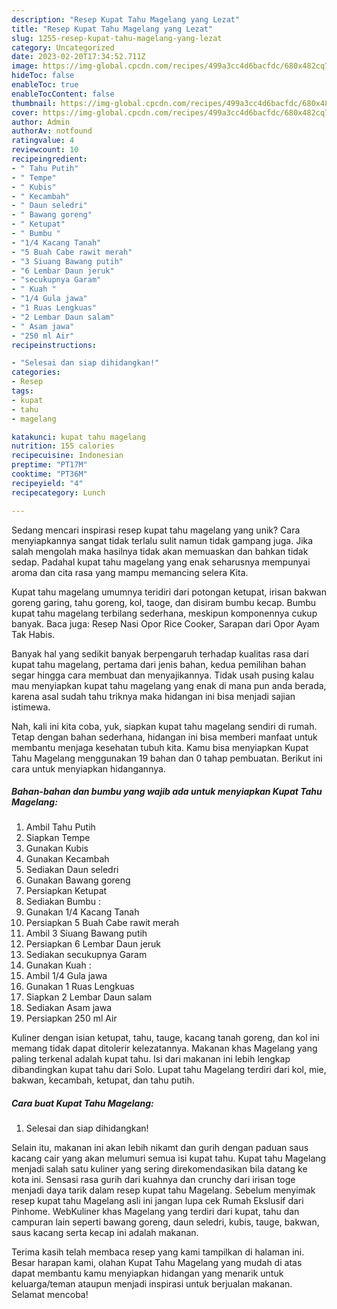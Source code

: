 ```yaml
---
description: "Resep Kupat Tahu Magelang yang Lezat"
title: "Resep Kupat Tahu Magelang yang Lezat"
slug: 1255-resep-kupat-tahu-magelang-yang-lezat
category: Uncategorized
date: 2023-02-20T17:34:52.711Z
image: https://img-global.cpcdn.com/recipes/499a3cc4d6bacfdc/680x482cq70/kupat-tahu-magelang-foto-resep-utama.jpg
hideToc: false
enableToc: true
enableTocContent: false
thumbnail: https://img-global.cpcdn.com/recipes/499a3cc4d6bacfdc/680x482cq70/kupat-tahu-magelang-foto-resep-utama.jpg
cover: https://img-global.cpcdn.com/recipes/499a3cc4d6bacfdc/680x482cq70/kupat-tahu-magelang-foto-resep-utama.jpg
author: Admin
authorAv: notfound
ratingvalue: 4
reviewcount: 10
recipeingredient:
- " Tahu Putih"
- " Tempe"
- " Kubis"
- " Kecambah"
- " Daun seledri"
- " Bawang goreng"
- " Ketupat"
- " Bumbu "
- "1/4 Kacang Tanah"
- "5 Buah Cabe rawit merah"
- "3 Siuang Bawang putih"
- "6 Lembar Daun jeruk"
- "secukupnya Garam"
- " Kuah "
- "1/4 Gula jawa"
- "1 Ruas Lengkuas"
- "2 Lembar Daun salam"
- " Asam jawa"
- "250 ml Air"
recipeinstructions:

- "Selesai dan siap dihidangkan!"
categories:
- Resep
tags:
- kupat
- tahu
- magelang

katakunci: kupat tahu magelang 
nutrition: 155 calories
recipecuisine: Indonesian
preptime: "PT17M"
cooktime: "PT36M"
recipeyield: "4"
recipecategory: Lunch

---
```





Sedang mencari inspirasi resep kupat tahu magelang yang unik? Cara menyiapkannya sangat tidak terlalu sulit namun tidak gampang juga. Jika salah mengolah maka hasilnya tidak akan memuaskan dan bahkan tidak sedap. Padahal kupat tahu magelang yang enak seharusnya mempunyai aroma dan cita rasa yang mampu memancing selera Kita.





Kupat tahu magelang umumnya teridiri dari potongan ketupat, irisan bakwan goreng garing, tahu goreng, kol, taoge, dan disiram bumbu kecap. Bumbu kupat tahu magelang terbilang sederhana, meskipun komponennya cukup banyak. Baca juga: Resep Nasi Opor Rice Cooker, Sarapan dari Opor Ayam Tak Habis.

Banyak hal yang sedikit banyak berpengaruh terhadap kualitas rasa dari kupat tahu magelang, pertama dari jenis bahan, kedua pemilihan bahan segar hingga cara membuat dan menyajikannya. Tidak usah pusing kalau mau menyiapkan kupat tahu magelang yang enak di mana pun anda berada, karena asal sudah tahu triknya maka hidangan ini bisa menjadi sajian istimewa.






Nah, kali ini kita coba, yuk, siapkan kupat tahu magelang sendiri di rumah. Tetap dengan bahan sederhana, hidangan ini bisa memberi manfaat untuk membantu menjaga kesehatan tubuh kita. Kamu bisa menyiapkan Kupat Tahu Magelang menggunakan 19 bahan dan 0 tahap pembuatan. Berikut ini cara untuk menyiapkan hidangannya.

<!--inarticleads1-->

##### Bahan-bahan dan bumbu yang wajib ada untuk menyiapkan Kupat Tahu Magelang:

1. Ambil  Tahu Putih
1. Siapkan  Tempe
1. Gunakan  Kubis
1. Gunakan  Kecambah
1. Sediakan  Daun seledri
1. Gunakan  Bawang goreng
1. Persiapkan  Ketupat
1. Sediakan  Bumbu :
1. Gunakan 1/4 Kacang Tanah
1. Persiapkan 5 Buah Cabe rawit merah
1. Ambil 3 Siuang Bawang putih
1. Persiapkan 6 Lembar Daun jeruk
1. Sediakan secukupnya Garam
1. Gunakan  Kuah :
1. Ambil 1/4 Gula jawa
1. Gunakan 1 Ruas Lengkuas
1. Siapkan 2 Lembar Daun salam
1. Sediakan  Asam jawa
1. Persiapkan 250 ml Air


Kuliner dengan isian ketupat, tahu, tauge, kacang tanah goreng, dan kol ini memang tidak dapat ditolerir kelezatannya. Makanan khas Magelang yang paling terkenal adalah kupat tahu. Isi dari makanan ini lebih lengkap dibandingkan kupat tahu dari Solo. Lupat tahu Magelang terdiri dari kol, mie, bakwan, kecambah, ketupat, dan tahu putih. 

<!--inarticleads2-->

##### Cara buat Kupat Tahu Magelang:


1. Selesai dan siap dihidangkan!

Selain itu, makanan ini akan lebih nikamt dan gurih dengan paduan saus kacang cair yang akan melumuri semua isi kupat tahu. Kupat tahu Magelang menjadi salah satu kuliner yang sering direkomendasikan bila datang ke kota ini. Sensasi rasa gurih dari kuahnya dan crunchy dari irisan toge menjadi daya tarik dalam resep kupat tahu Magelang. Sebelum menyimak resep kupat tahu Magelang asli ini jangan lupa cek Rumah Ekslusif dari Pinhome. WebKuliner khas Magelang yang terdiri dari kupat, tahu dan campuran lain seperti bawang goreng, daun seledri, kubis, tauge, bakwan, saus kacang serta kecap ini adalah makanan. 

Terima kasih telah membaca resep yang kami tampilkan di halaman ini. Besar harapan kami, olahan Kupat Tahu Magelang yang mudah di atas dapat membantu kamu menyiapkan hidangan yang menarik untuk keluarga/teman ataupun menjadi inspirasi untuk berjualan makanan. Selamat mencoba!

